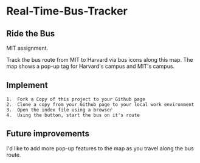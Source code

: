 # Real-Time-Bus-Tracker
## Ride the Bus
MIT assignment.

Track the bus route from MIT to Harvard via bus icons along this map. The map shows a pop-up tag for Harvard's campus and MIT's campus. 

## Implement 
	1.	Fork a Copy of this project to your Github page
	2.	Clone a copy from your Github page to your local work environment
	3.	Open the index file using a browser
	4.	Using the button, start the bus on it's route

## Future improvements
I'd like to add more pop-up features to the map as you travel along the bus route. 
